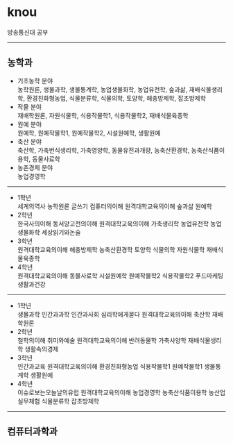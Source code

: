 # knou
방송통신대 공부

---

## 농학과  
- 기초농학 분야  
농학원론, 생물과학, 생물통계학, 농업생물화학, 농업유전학, 숲과삶, 재배식물생리학, 환경친화형농업, 식물분류학, 식물의학, 토양학, 해충방제학, 잡초방제학  
- 작물 분야  
재배학원론, 자원식물학, 식용작물학1, 식용작물학2, 재배식물육종학  
- 원예 분야  
원예학, 원예작물학1, 원예작물학2, 시설원예학, 생활원예  
- 축산 분야  
축산학, 가축번식생리학, 가축영양학, 동물유전과개량, 농축산환경학, 농축산식품이용학, 동물사료학  
- 농촌경제 분야  
농업경영학

---  

- 1학년  
세계의역사 농학원론 글쓰기 컴퓨터의이해 원격대학교육의이해 숲과삶 원예학  
- 2학년  
한국사의이해 동서양고전의이해 원격대학교육의이해 가축생리학 농업유전학 농업생물화학 세상읽기와논술  
- 3학년  
원격대학교육의이해 해충방제학 농축산환경학 토양학 식물의학 자원식물학 재배식물육종학  
- 4학년  
원격대학교육의이해 동물사료학 시설원예학 원예작물학2 식용작물학2 푸드마케팅 생활과건강  
---  
- 1학년  
생물과학 인간과과학 인간과사회 심리학에게묻다 원격대학교육의이해 축산학 재배학원론  
- 2학년  
철학의이해 취미와예술 원격대학교육의이해 반려동물학 가축사양학 재배식물생리학 생활속의경제  
- 3학년  
인간과교육 원격대학교육의이해 환경친화형농업 식용작물학1 원예작물학1 생물통계학 생활원예  
- 4학년  
이슈로보는오늘날의유럽 원격대학교육의이해 농업경영학 농축산식품이용학 농산업실무체험 식물분류학 잡초방제학  
  
---  

 ## 컴퓨터과학과  
